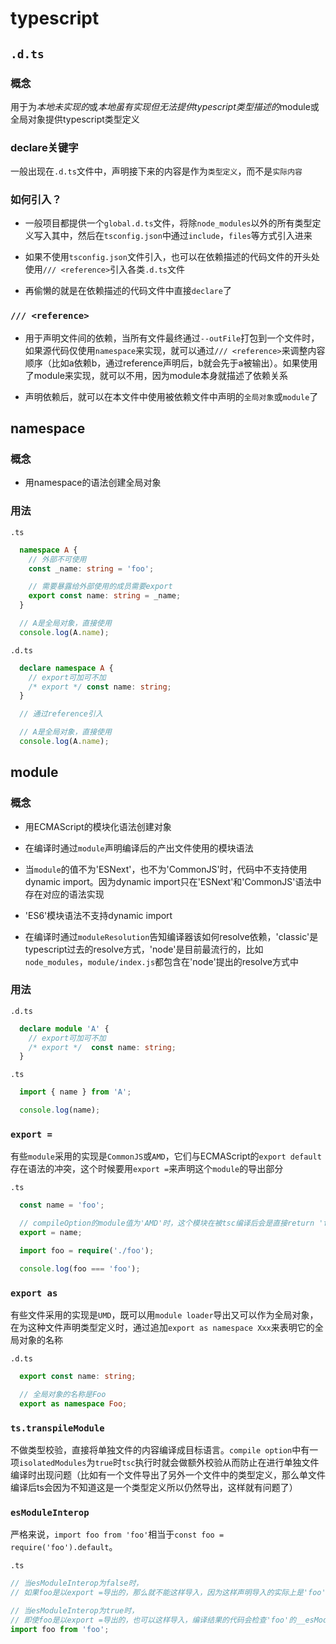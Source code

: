 # typescript

## `.d.ts`

### 概念

用于为*本地未实现的*或*本地虽有实现但无法提供typescript类型描述的*module或全局对象提供typescript类型定义

### declare关键字

一般出现在`.d.ts`文件中，声明接下来的内容是作为`类型定义`，而不是`实际内容`

### 如何引入？

* 一般项目都提供一个`global.d.ts`文件，将除`node_modules`以外的所有类型定义写入其中，然后在`tsconfig.json`中通过`include`，`files`等方式引入进来

* 如果不使用`tsconfig.json`文件引入，也可以在依赖描述的代码文件的开头处使用`/// <reference>`引入各类`.d.ts`文件

* 再偷懒的就是在依赖描述的代码文件中直接`declare`了

### `/// <reference>`

* 用于声明文件间的依赖，当所有文件最终通过`--outFile`打包到一个文件时，如果源代码仅使用`namespace`来实现，就可以通过`/// <reference>`来调整内容顺序（比如a依赖b，通过reference声明后，b就会先于a被输出）。如果使用了module来实现，就可以不用，因为module本身就描述了依赖关系

* 声明依赖后，就可以在本文件中使用被依赖文件中声明的`全局对象`或`module`了

## namespace

### 概念

* 用namespace的语法创建全局对象

### 用法

`.ts`

```typescript
  namespace A {
    // 外部不可使用
    const _name: string = 'foo';

    // 需要暴露给外部使用的成员需要export
    export const name: string = _name;
  }
```

```typescript
  // A是全局对象，直接使用
  console.log(A.name);
```

`.d.ts`

```typescript
  declare namespace A {
    // export可加可不加
    /* export */ const name: string;
  }
```

```typescript
  // 通过reference引入

  // A是全局对象，直接使用
  console.log(A.name);
```

## module

### 概念

* 用ECMAScript的模块化语法创建对象

* 在编译时通过`module`声明编译后的产出文件使用的模块语法

* 当`module`的值不为'ESNext'，也不为'CommonJS'时，代码中不支持使用dynamic import。因为dynamic import只在'ESNext'和'CommonJS'语法中存在对应的语法实现

* 'ES6'模块语法不支持dynamic import

* 在编译时通过`moduleResolution`告知编译器该如何resolve依赖，'classic'是typescript过去的resolve方式，'node'是目前最流行的，比如`node_modules`，`module/index.js`都包含在'node'提出的resolve方式中

### 用法

`.d.ts`

```typescript
  declare module 'A' {
    // export可加可不加
    /* export */  const name: string;
  }
```

`.ts`

```typescript
  import { name } from 'A';

  console.log(name);
```

### `export =`

有些`module`采用的实现是`CommonJS`或`AMD`，它们与ECMAScript的`export default`存在语法的冲突，这个时候要用`export =`来声明这个`module`的导出部分

`.ts`

```typescript
  const name = 'foo';

  // compileOption的module值为'AMD'时，这个模块在被tsc编译后会是直接return 'foo'
  export = name;
```

```typescript
  import foo = require('./foo');

  console.log(foo === 'foo');
```

### `export as`

有些文件采用的实现是`UMD`，既可以用`module loader`导出又可以作为全局对象，在为这种文件声明类型定义时，通过追加`export as namespace Xxx`来表明它的全局对象的名称

`.d.ts`

```typescript
  export const name: string;

  // 全局对象的名称是Foo
  export as namespace Foo;
```

### `ts.transpileModule`

不做类型校验，直接将单独文件的内容编译成目标语言。`compile option`中有一项`isolatedModules`为`true`时`tsc`执行时就会做额外校验从而防止在进行单独文件编译时出现问题（比如有一个文件导出了另外一个文件中的类型定义，那么单文件编译后ts会因为不知道这是一个类型定义所以仍然导出，这样就有问题了）

### `esModuleInterop`

严格来说，`import foo from 'foo'`相当于`const foo = require('foo').default`。

`.ts`

```typescript
// 当esModuleInterop为false时，
// 如果foo是以export =导出的，那么就不能这样导入，因为这样声明导入的实际上是'foo'包的'default'的值，我们只能import * as foo from 'foo'

// 当esModuleInterop为true时，
// 即使foo是以export =导出的，也可以这样导入，编译结果的代码会检查'foo'的__esModule的值是否为true，如果为true就用'foo'包的'default'的值，否则就直接用'foo'包
import foo from 'foo';
```
